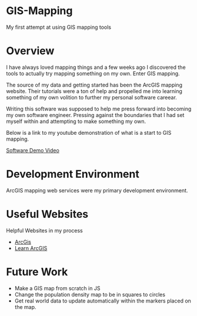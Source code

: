 # GIS-Mapping
My first attempt at using GIS mapping tools

# Overview
I have always loved mapping things and a few weeks ago I discovered the tools to actually try mapping something on my own. Enter GIS mapping. 

The source of my data and getting started has been the ArcGIS mapping website. Their tutorials were a ton of help and propelled me into learning something of my own volition to further my personal software careear.

Writing this software was supposed to help me press forward into becoming my own software engineer. Pressing against the boundaries that I had set myself within and attempting to make something my own.

Below is a link to my youtube demonstration of what is a start to GIS mapping.

[Software Demo Video](https://youtu.be/K7M_zyPLL28)

# Development Environment

ArcGIS mapping web services were my primary development environment. 

# Useful Websites

Helpful Websites in my process
* [ArcGis](https://www.arcgis.com/index.html)
* [Learn ArcGIS](https://learn-arcgis-learngis.hub.arcgis.com/)

# Future Work

* Make a GIS map from scratch in JS
* Change the population density map to be in squares to circles
* Get real world data to update automatically within the markers placed on the map.
